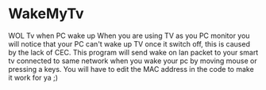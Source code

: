 # WakeMyTv
WOL Tv when PC wake up
When you are using TV as you PC monitor you will notice that your PC can't wake up TV once it switch off, this is caused by the lack of CEC.
This program will send wake on lan packet to your smart tv connected to same network when you wake your pc by moving mouse or pressing a keys.
You will have to edit the MAC address in the code to make it work for ya ;)
